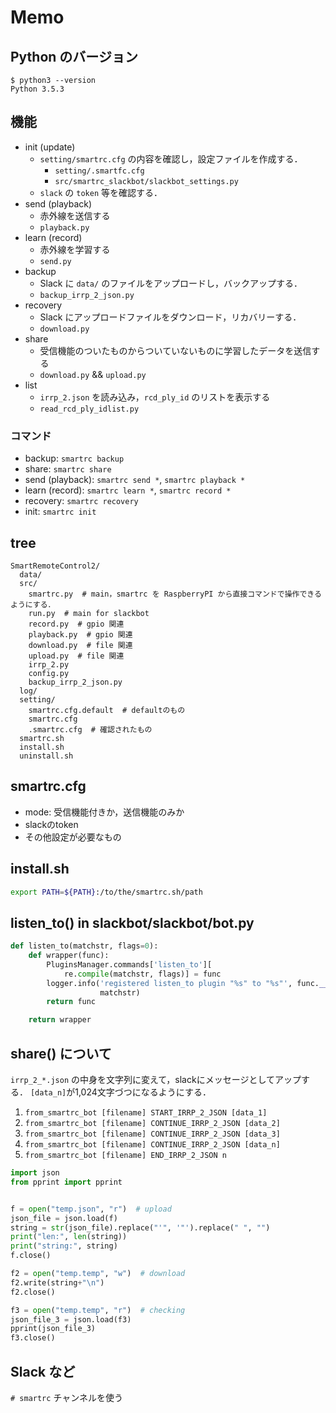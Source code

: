 # Memo

## Python のバージョン
```
$ python3 --version
Python 3.5.3
```

## 機能
- init (update)
  - `setting/smartrc.cfg` の内容を確認し，設定ファイルを作成する．
    - `setting/.smartfc.cfg`
    - `src/smartrc_slackbot/slackbot_settings.py`
  - `slack` の `token` 等を確認する．
- send (playback)
  - 赤外線を送信する
  - `playback.py`
- learn (record)
  - 赤外線を学習する
  - `send.py`
- backup
  - Slack に `data/` のファイルをアップロードし，バックアップする．
  - `backup_irrp_2_json.py`
- recovery
  - Slack にアップロードファイルをダウンロード，リカバリーする．
  - `download.py`
- share
  - 受信機能のついたものからついていないものに学習したデータを送信する
  - `download.py` && `upload.py`
- list
  - `irrp_2.json` を読み込み，`rcd_ply_id` のリストを表示する
  - `read_rcd_ply_idlist.py`

### コマンド
- backup: `smartrc backup`
- share: `smartrc share`
- send (playback): `smartrc send *`, `smartrc playback *`
- learn (record): `smartrc learn *`, `smartrc record *`
- recovery: `smartrc recovery`
- init: `smartrc init`

## tree
```
SmartRemoteControl2/
  data/
  src/
    smartrc.py  # main，smartrc を RaspberryPI から直接コマンドで操作できるようにする．
    run.py  # main for slackbot
    record.py  # gpio 関連
    playback.py  # gpio 関連
    download.py  # file 関連
    upload.py  # file 関連
    irrp_2.py
    config.py
    backup_irrp_2_json.py
  log/
  setting/
    smartrc.cfg.default  # defaultのもの
    smartrc.cfg
    .smartrc.cfg  # 確認されたもの
  smartrc.sh
  install.sh
  uninstall.sh
```

## smartrc.cfg
- mode: 受信機能付きか，送信機能のみか
- slackのtoken
- その他設定が必要なもの

## install.sh
```bash
export PATH=${PATH}:/to/the/smartrc.sh/path
```

## listen_to() in slackbot/slackbot/bot.py
```python
def listen_to(matchstr, flags=0):
    def wrapper(func):
        PluginsManager.commands['listen_to'][
            re.compile(matchstr, flags)] = func
        logger.info('registered listen_to plugin "%s" to "%s"', func.__name__,
                    matchstr)
        return func

    return wrapper
```

## share() について
`irrp_2_*.json` の中身を文字列に変えて，slackにメッセージとしてアップする．
`[data_n]`が1,024文字づつになるようにする．
1. `from_smartrc_bot [filename] START_IRRP_2_JSON [data_1]`
1. `from_smartrc_bot [filename] CONTINUE_IRRP_2_JSON [data_2]`
1. `from_smartrc_bot [filename] CONTINUE_IRRP_2_JSON [data_3]`
1. `from_smartrc_bot [filename] CONTINUE_IRRP_2_JSON [data_n]`
1. `from_smartrc_bot [filename] END_IRRP_2_JSON n`

```python
import json
from pprint import pprint


f = open("temp.json", "r")  # upload
json_file = json.load(f)
string = str(json_file).replace("'", '"').replace(" ", "")
print("len:", len(string))
print("string:", string)
f.close()

f2 = open("temp.temp", "w")  # download
f2.write(string+"\n")
f2.close()

f3 = open("temp.temp", "r")  # checking
json_file_3 = json.load(f3)
pprint(json_file_3)
f3.close()
```

## Slack など
`# smartrc` チャンネルを使う
